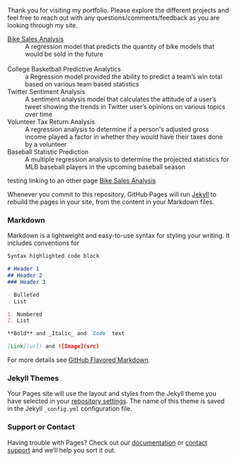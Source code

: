 Thank you for visiting my portfolio. Please explore the different projects and feel free to reach out with any questions/comments/feedback as you are looking through my site.

<dl>
  <dt><a href = "https://kwwaite1129.github.io/Example-Project-Work/bike_sales.md">Bike Sales Analysis</a></dt>
  <dd>A regression model that predicts the quantity of bike models that would be sold in the future</dd>
  <br>
  <dt>College Basketball Predictive Analytics</dt>
  <dd>a Regression model provided the ability to predict a team’s win total based on various team based statistics</dd>
  <dt>Twitter Sentiment Analysis</dt>
  <dd>A sentiment analysis model that calculates the attitude of a user’s tweet showing the trends in Twitter user’s opinions on various topics over time</dd>
  <dt>Volunteer Tax Return Analysis</dt>
  <dd>A regression analysis to determine if a person's adjusted gross income played a factor in whether they would have their taxes done by a volunteer</dd>
  <dt>Baseball Statistic Prediction</dt>
  <dd>A multiple regression analysis to determine the projected statistics for MLB baseball players in the upcoming baseball season</dd>
  <dt></dt>
  <dd></dd>
</dl>


testing linking to an other page [Bike Sales Analysis](https://kwwaite1129.github.io/Example-Project-Work/bike_sales.md)

Whenever you commit to this repository, GitHub Pages will run [Jekyll](https://jekyllrb.com/) to rebuild the pages in your site, from the content in your Markdown files.

### Markdown

Markdown is a lightweight and easy-to-use syntax for styling your writing. It includes conventions for

```markdown
Syntax highlighted code block

# Header 1
## Header 2
### Header 3

- Bulleted
- List

1. Numbered
2. List

**Bold** and _Italic_ and `Code` text

[Link](url) and ![Image](src)
```

For more details see [GitHub Flavored Markdown](https://guides.github.com/features/mastering-markdown/).

### Jekyll Themes

Your Pages site will use the layout and styles from the Jekyll theme you have selected in your [repository settings](https://github.com/kwwaite1129/Example-Project-Work/settings/pages). The name of this theme is saved in the Jekyll `_config.yml` configuration file.

### Support or Contact

Having trouble with Pages? Check out our [documentation](https://docs.github.com/categories/github-pages-basics/) or [contact support](https://support.github.com/contact) and we’ll help you sort it out.
